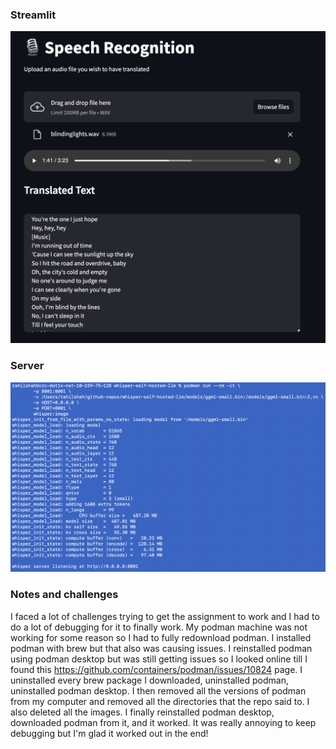 ### Streamlit 
![Alt text](ui.png)

### Server
![Alt text](server.png)

### Notes and challenges
I faced a lot of challenges trying to get the assignment to work and I had to do a lot of debugging for it to finally work. My podman machine was not working for some reason so I had to fully redownload podman. I installed podman with brew but that also was causing issues. I reinstalled podman using podman desktop but was still getting issues so I looked online till I found this https://github.com/containers/podman/issues/10824 page. I uninstalled every brew package I downloaded, uninstalled podman, uninstalled podman desktop. I then removed all the versions of podman from my computer and removed all the directories that the repo said to. I also deleted all the images. I finally reinstalled podman desktop, downloaded podman from it, and it worked. It was really annoying to keep debugging but I'm glad it worked out in the end!
